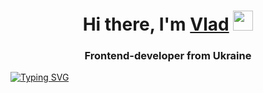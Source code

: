 <h1 align="center">Hi there, I'm <a href="https://github.com/VladyslavLiashko" target="_blank">Vlad</a> 
<img src="https://github.com/blackcater/blackcater/raw/main/images/Hi.gif" height="32"/></h1>
<h3 align="center">Frontend-developer from Ukraine</h3>

[![Typing SVG](https://readme-typing-svg.herokuapp.com?color=%2336BCF7&width=1000&pause=1000&lines="Code+is+like+humor.+When+you+have+to+explain+it,+it's+bad"+Cory+House)](https://git.io/typing-svg)
<!-- [![Typing SVG](https://readme-typing-svg.herokuapp.com?font=Fira+Code&weight=600&pause=1000&color=15972D&width=435&lines=Get+try+and+you+will+have+success!)](https://git.io/typing-svg) -->
<!-- “ Code is like humor. When you have to explain it, it’s bad.” – Cory House -->

<!--
**VladyslavLiashko/VladyslavLiashko** is a ✨ _special_ ✨ repository because its `README.md` (this file) appears on your GitHub profile.

Here are some ideas to get you started:

- 🔭 I’m currently working on ...
- 🌱 I’m currently learning ...
- 👯 I’m looking to collaborate on ...
- 🤔 I’m looking for help with ...
- 💬 Ask me about ...
- 📫 How to reach me: ...
- 😄 Pronouns: ...
- ⚡ Fun fact: ...
-->
